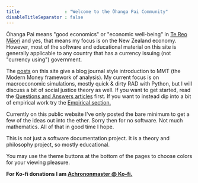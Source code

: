 ```yaml
---
title                 : "Welcome to the Ōhanga Pai Community"
disableTitleSeparator : false
---
```


Ōhanga Pai means "good economics" or "economic well-being" in [Te Reo Māori](https://maoridictionary.co.nz/search?idiom=&phrase=&proverb=&loan=&histLoanWords=&keywords=ohanga) and yes, that means my focus is on the New Zealand economy. However, most of the software and educational material on this site is generally applicable to any country that has a currency issuing (not "currency using") government.

The [posts](/ohanga-pai/blog/) on this site give a blog journal style introduction to MMT (the Modern Money framework of analysis). 
My current focus is on macroeconomic simulations, mostly quick & dirty RAD with Python, but I will discuss a bit of social justice theory as well. 
If you want to get started, read the [Questions and Answers articles](/ohanga-pai/questions/) first.
If you want to instead dip into a bit of empirical work try the [Empirical section.](/ohanga-pai/empirical/)

Currently on this public website I've only posted the bare minimum to get a few of the ideas out into the ether. 
Sorry then for no software. 
Not much mathematics. 
All of that in good time I hope.

This is not just a software documentation project. 
It is a theory and philosophy project, so mostly educational.

You may use the theme buttons at the bottom of the pages to choose colors 
for your viewing pleasure.

**For Ko-fi donations I am [Achrononmaster \@ Ko-fi.](https://ko-fi.com/achrononmaster/)**
